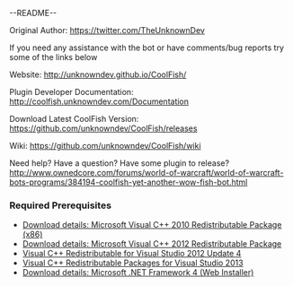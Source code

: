 ﻿--README--

Original Author: https://twitter.com/TheUnknownDev

If you need any assistance with the bot or have comments/bug reports try some of the links below

Website: http://unknowndev.github.io/CoolFish/

Plugin Developer Documentation: http://coolfish.unknowndev.com/Documentation

Download Latest CoolFish Version: https://github.com/unknowndev/CoolFish/releases

Wiki: https://github.com/unknowndev/CoolFish/wiki

Need help? Have a question? Have some plugin to release? http://www.ownedcore.com/forums/world-of-warcraft/world-of-warcraft-bots-programs/384194-coolfish-yet-another-wow-fish-bot.html

<h3>Required Prerequisites</h3>
<ul>
<li><a href="http://www.microsoft.com/downloads/en/details.aspx?familyid=A7B7A05E-6DE6-4D3A-A423-37BF0912DB84&displaylang=en">Download details: Microsoft Visual C++ 2010 Redistributable Package (x86)</a></li>
<li><a href="http://www.microsoft.com/en-us/download/details.aspx?id=30679">Download details: Microsoft Visual C++ 2012 Redistributable Package</a></li>
<li><a href="http://www.microsoft.com/en-us/download/details.aspx?id=30679">Visual C++ Redistributable for Visual Studio 2012 Update 4</a></li>
<li><a href="http://www.microsoft.com/en-us/download/details.aspx?id=40784">Visual C++ Redistributable Packages for Visual Studio 2013</a></li>
<li><a href="http://www.microsoft.com/downloads/en/details.aspx?FamilyID=9cfb2d51-5ff4-4491-b0e5-b386f32c0992&displaylang=en">Download details: Microsoft .NET Framework 4 (Web Installer)</a></li>
</ul>

